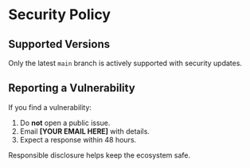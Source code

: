 # Security Policy

## Supported Versions
Only the latest `main` branch is actively supported with security updates.

## Reporting a Vulnerability
If you find a vulnerability:
1. Do **not** open a public issue.
2. Email **[YOUR EMAIL HERE]** with details.
3. Expect a response within 48 hours.

Responsible disclosure helps keep the ecosystem safe.
